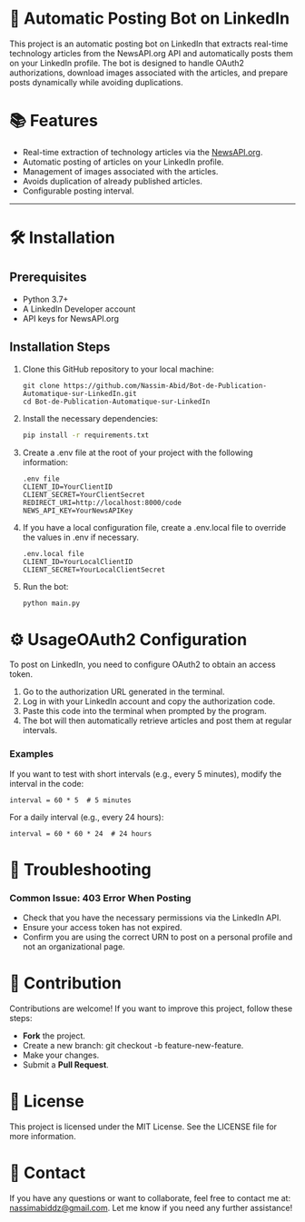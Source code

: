 # 🚀 Automatic Posting Bot on LinkedIn

This project is an automatic posting bot on LinkedIn that extracts real-time technology articles from the NewsAPI.org API and automatically posts them on your LinkedIn profile. The bot is designed to handle OAuth2 authorizations, download images associated with the articles, and prepare posts dynamically while avoiding duplications.

# 📚 Features
- Real-time extraction of technology articles via the [NewsAPI.org](https://newsapi.org/).
- Automatic posting of articles on your LinkedIn profile.
- Management of images associated with the articles.
- Avoids duplication of already published articles.
- Configurable posting interval.

---

# 🛠️ Installation 
## Prerequisites
- Python 3.7+
- A LinkedIn Developer account
- API keys for NewsAPI.org

## Installation Steps
1. Clone this GitHub repository to your local machine:
   ```
   git clone https://github.com/Nassim-Abid/Bot-de-Publication-Automatique-sur-LinkedIn.git
   cd Bot-de-Publication-Automatique-sur-LinkedIn
   ```
1. Install the necessary dependencies:
   ```bash
   pip install -r requirements.txt
   ```
2. Create a .env file at the root of your project with the following information:
   ```
   .env file
   CLIENT_ID=YourClientID
   CLIENT_SECRET=YourClientSecret
   REDIRECT_URI=http://localhost:8000/code
   NEWS_API_KEY=YourNewsAPIKey
   ```
3. If you have a local configuration file, create a .env.local file to override the values in .env if necessary.
   ```
   .env.local file
   CLIENT_ID=YourLocalClientID
   CLIENT_SECRET=YourLocalClientSecret
   ```
4. Run the bot:
   ```bash
   python main.py
   ```
# ⚙️ UsageOAuth2 Configuration
To post on LinkedIn, you need to configure OAuth2 to obtain an access token.

1. Go to the authorization URL generated in the terminal.
2. Log in with your LinkedIn account and copy the authorization code.
3. Paste this code into the terminal when prompted by the program.
4. The bot will then automatically retrieve articles and post them at regular intervals. 
### Examples
If you want to test with short intervals (e.g., every 5 minutes), modify the interval in the code:
   ```
   interval = 60 * 5  # 5 minutes
   ```
For a daily interval (e.g., every 24 hours):
   ```
   interval = 60 * 60 * 24  # 24 hours
   ```
# 🐛 Troubleshooting 
### Common Issue: 403 Error When Posting
- Check that you have the necessary permissions via the LinkedIn API.
- Ensure your access token has not expired.
- Confirm you are using the correct URN to post on a personal profile and not an organizational page.
# 🤝 Contribution
Contributions are welcome! If you want to improve this project, follow these steps:
- **Fork** the project.
- Create a new branch: git checkout -b feature-new-feature.
- Make your changes.
- Submit a **Pull Request**.
# 📄 License
This project is licensed under the MIT License. See the LICENSE file for more information.
# 📧 Contact 
If you have any questions or want to collaborate, feel free to contact me at: [nassimabiddz@gmail.com](mailto:nassimabiddz@gmail.com).
Let me know if you need any further assistance!
